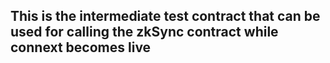 ## This is the intermediate test contract that can be used for calling the zkSync contract while connext becomes live